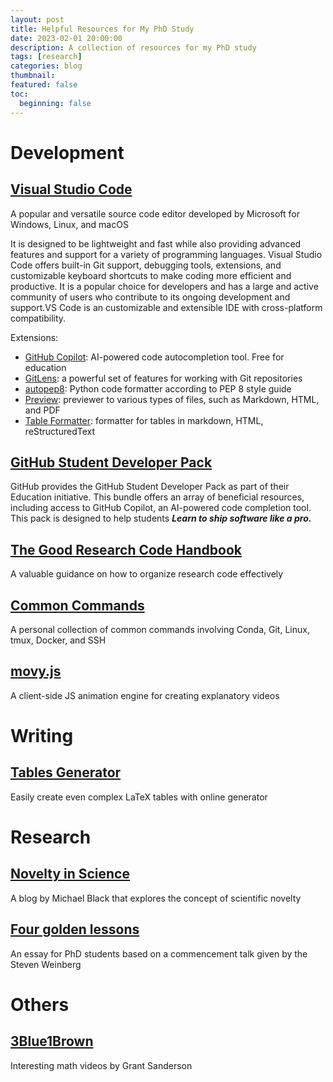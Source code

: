 ```yaml
---
layout: post
title: Helpful Resources for My PhD Study
date: 2023-02-01 20:00:00
description: A collection of resources for my PhD study
tags: [research]
categories: blog
thumbnail:
featured: false
toc:
  beginning: false
---
```


# Development

## [Visual Studio Code](https://code.visualstudio.com/)

A popular and versatile source code editor developed by Microsoft for Windows, Linux, and macOS

It is designed to be lightweight and fast while also providing advanced features and support for a variety of programming languages. Visual Studio Code offers built-in Git support, debugging tools, extensions, and customizable keyboard shortcuts to make coding more efficient and productive. It is a popular choice for developers and has a large and active community of users who contribute to its ongoing development and support.VS Code is an customizable and extensible IDE with cross-platform compatibility.

Extensions:

- [GitHub Copilot](https://marketplace.visualstudio.com/items?itemName=GitHub.copilot): AI-powered code autocompletion tool. Free for education
- [GitLens](https://marketplace.visualstudio.com/items?itemName=eamodio.gitlens): a powerful set of features for working with Git repositories
- [autopep8](https://marketplace.visualstudio.com/items?itemName=ms-python.autopep8): Python code formatter according to PEP 8 style guide
- [Preview](https://marketplace.visualstudio.com/items?itemName=searKing.preview-vscode): previewer to various types of files, such as Markdown, HTML, and PDF
- [Table Formatter](https://marketplace.visualstudio.com/items?itemName=shuworks.vscode-table-formatter): formatter for tables in markdown, HTML, reStructuredText

## [GitHub Student Developer Pack](https://education.github.com/pack)

GitHub provides the GitHub Student Developer Pack as part of their Education initiative.
This bundle offers an array of beneficial resources, including access to GitHub Copilot, an AI-powered code completion tool. This pack is designed to help students **_Learn to ship software like a pro._**

## [The Good Research Code Handbook](https://goodresearch.dev/)

A valuable guidance on how to organize research code effectively

## [Common Commands](https://github.com/jinningwang/jinningwang/blob/main/command.md)

A personal collection of common commands involving Conda, Git, Linux, tmux, Docker, and SSH

## [movy.js](https://rossning92.github.io/movy/)

A client-side JS animation engine for creating explanatory videos

# Writing

## [Tables Generator](https://www.tablesgenerator.com)

Easily create even complex LaTeX tables with online generator

# Research

## [Novelty in Science](https://perceiving-systems.blog/en/news/novelty-in-science)

A blog by Michael Black that explores the concept of scientific novelty

## [Four golden lessons](https://www.nature.com/articles/426389a)

An essay for PhD students based on a commencement talk given by the Steven Weinberg

# Others

## [3Blue1Brown](https://www.youtube.com/channel/UCYO_jab_esuFRV4b17AJtAw)

Interesting math videos by Grant Sanderson
